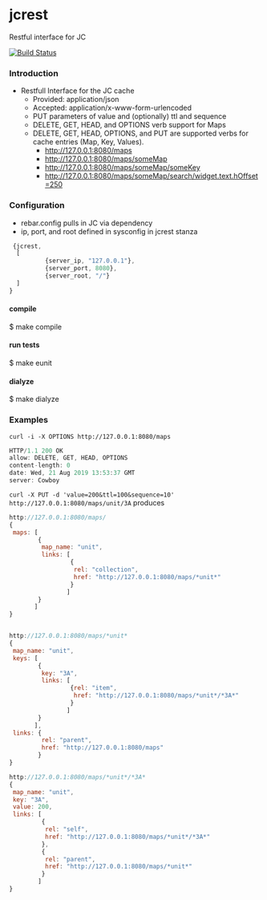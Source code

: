 # jcrest
Restful interface for JC


[![Build Status](https://travis-ci.org/jr0senblum/jcrest.svg?branch=master)](https://travis-ci.org/jr0senblum/jcrest)

### Introduction
* Restfull Interface for the  JC cache
  * Provided: application/json  
  * Accepted: application/x-www-form-urlencoded  
  * PUT parameters of value and (optionally) ttl and sequence    
  * DELETE, GET, HEAD, and OPTIONS verb support for Maps  
  * DELETE, GET, HEAD, OPTIONS, and PUT are supported verbs for cache entries 
    (Map, Key, Values).  
    * http://127.0.0.1:8080/maps  
    * http://127.0.0.1:8080/maps/someMap  
    * http://127.0.0.1:8080/maps/someMap/someKey  
    * http://127.0.0.1:8080/maps/someMap/search/widget.text.hOffset=250  

### Configuration  
* rebar.config pulls in JC via dependency  
* ip, port, and root defined in sysconfig in jcrest stanza 

```javascript
 {jcrest,
  [       
          {server_ip, "127.0.0.1"},
          {server_port, 8080},
          {server_root, "/"}
  ]
}
```


#### compile  
$ make compile

#### run tests  
$ make eunit

#### dialyze  
$ make dialyze


### Examples  

`curl -i -X OPTIONS http://127.0.0.1:8080/maps`  

```javascript
HTTP/1.1 200 OK
allow: DELETE, GET, HEAD, OPTIONS
content-length: 0
date: Wed, 21 Aug 2019 13:53:37 GMT
server: Cowboy
```


`curl -X PUT -d 'value=200&ttl=100&sequence=10' http://127.0.0.1:8080/maps/unit/3A`  produces   

```javascript
http://127.0.0.1:8080/maps/  
{
 maps: [
        {
         map_name: "unit",
         links: [
                 {
                  rel: "collection",
                  href: "http://127.0.0.1:8080/maps/*unit*"
                 }
                ]
        }
       ]
}


http://127.0.0.1:8080/maps/*unit*  
{
 map_name: "unit",
 keys: [
        {
         key: "3A",
         links: [
                 {rel: "item",
                  href: "http://127.0.0.1:8080/maps/*unit*/*3A*"
                 }
                ]
        }
       ],
 links: {
         rel: "parent",
         href: "http://127.0.0.1:8080/maps"
        }
}  

http://127.0.0.1:8080/maps/*unit*/*3A*  
{
 map_name: "unit",
 key: "3A",
 value: 200,
 links: [
         {
          rel: "self",
          href: "http://127.0.0.1:8080/maps/*unit*/*3A*"
         },
         {
          rel: "parent",
          href: "http://127.0.0.1:8080/maps/*unit*"
         }
        ]
}
```   

 

